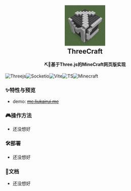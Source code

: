 
<h2 align="center">
<img src="./doc/img/logo.png" width="128" height="128"/>
<br/>ThreeCraft
</h2>

<p align="center"><strong>⛏🧱基于Three.js的MineCraft网页版实现</strong></p>

![Threejs](https://img.shields.io/badge/Three\.js-000000?style=flat-square&logo=Three.js&logoColor=white)![Socketio](https://img.shields.io/badge/Socket\.io-010101?style=flat-square&logo=Socket.io&logoColor=white)![Vite](https://img.shields.io/badge/Vite-646CFF?style=flat-square&logo=Vite&logoColor=white)![TS](https://img.shields.io/badge/TypeScript-3178C6?style=flat-square&logo=TypeScript&logoColor=white)![Minecraft](https://img.shields.io/badge/Minecraft-62B47A?style=flat-square&logo=Minecraft&logoColor=white)



### ✨特性与预览

- demo: ~~[mc.liukairui.me](mc.liukairui.me)~~

### 🎮️操作方法

- 还没想好

### 🛠️部署

- 还没想好

### 📃文档

- 还没想好

